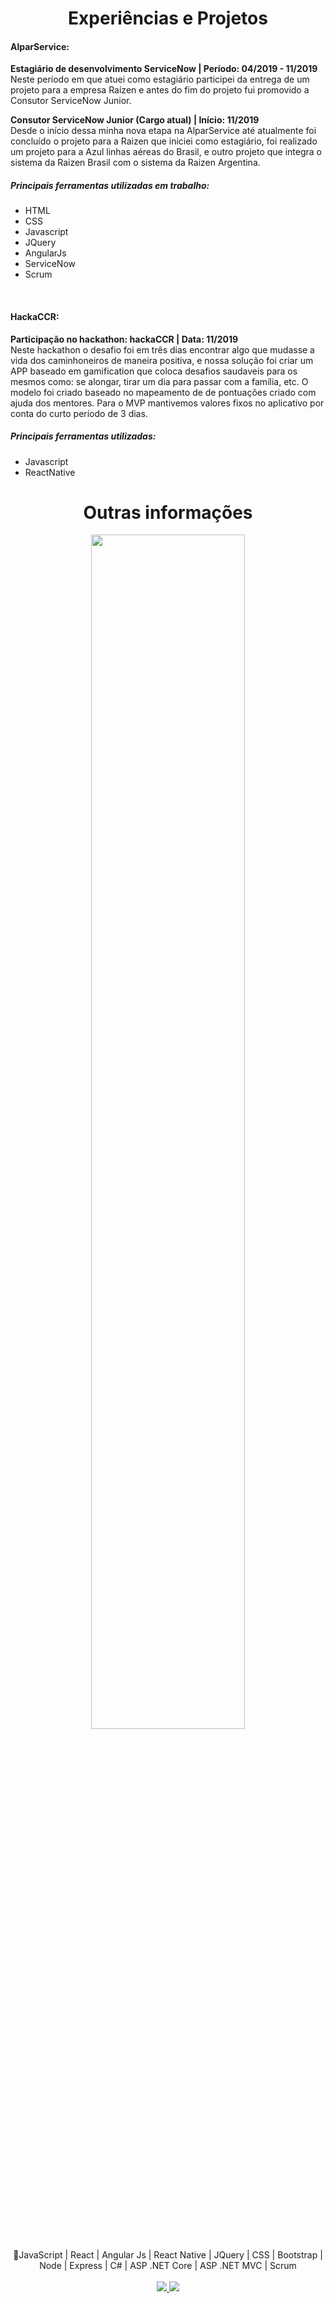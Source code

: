 <h1 align="center">Experiências e Projetos</h1>

<h4>AlparService:</h4>
<p>
	<b>Estagiário de desenvolvimento ServiceNow | Período: 04/2019 - 11/2019</b>
	<br/> 
	Neste período em que atuei como estagiário participei da entrega de um 			projeto para a empresa Raízen e antes do fim do projeto fui promovido a Consutor ServiceNow Junior. 
</p>

<p>
	<b>Consutor ServiceNow Junior (Cargo atual) |  Início: 11/2019</b>
	<br/> 
	Desde o início dessa minha nova etapa na AlparService até atualmente foi concluído o projeto para a Raizen que iniciei como estagiário, foi realizado um projeto para a Azul linhas aéreas do Brasil, e outro projeto que integra o sistema da Raizen Brasil com o sistema da Raizen Argentina.
</p>

<h5>Principais ferramentas utilizadas em trabalho: </h5>
<ul>
	<li>HTML</li>
	<li>CSS</li>
	<li>Javascript</li>
	<li>JQuery</li>
	<li>AngularJs</li>
	<li>ServiceNow</li>
	<li>Scrum</li>
</ul>

<br/>

<h4>HackaCCR:</h4>
<p>
	<b>Participação no hackathon: hackaCCR | Data: 11/2019</b>
	<br/> 
	Neste hackathon o desafio foi em três dias encontrar algo que mudasse a vida dos caminhoneiros de maneira positiva, e nossa solução foi criar um APP baseado em gamification que coloca desafios saudaveis para os mesmos como: se alongar, tirar um dia para passar com a família, etc. O modelo foi criado baseado no mapeamento de de pontuações criado com ajuda dos mentores. Para o MVP mantivemos valores fixos no aplicativo por conta do curto período de 3 dias.
</p>
<h5>Principais ferramentas utilizadas: </h5>
<ul>
	<li>Javascript</li>
	<li>ReactNative</li>
</ul>

<h1 align="center">Outras informações</h1>
<p align="center">
<img width="70%" src="https://github-readme-stats.vercel.app/api/top-langs/?username=evndroo&hide=typescript"/>
</p>
<p align="center">
  🚀JavaScript | React | Angular Js | React Native | JQuery | CSS | Bootstrap | Node | Express | C# | ASP .NET Core | ASP .NET MVC | Scrum
  <br/><br/>
<a href="https://github.com/evndroo" alt="GitHub">
    <img src="https://img.shields.io/badge/-GitHub-000?style=flat-square&logo=Github&logoColor=white" />
  </a>
  <a href="https://www.linkedin.com/in/evandro-j-b72934127/" alt="LinkedIn">
    <img src="https://img.shields.io/badge/-LinkedIn-blue?style=flat-square&logo=Linkedin&logoColor=white" />
  </a>
</p>
